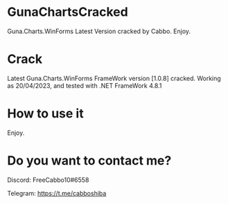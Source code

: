 # GunaChartsCracked
Guna.Charts.WinForms Latest Version cracked by Cabbo. Enjoy.

# Crack
Latest Guna.Charts.WinForms FrameWork version [1.0.8] cracked. Working as 20/04/2023, and tested with .NET FrameWork 4.8.1


# How to use it

Enjoy.

# Do you want to contact me?
Discord: FreeCabbo10#6558

Telegram: https://t.me/cabboshiba
